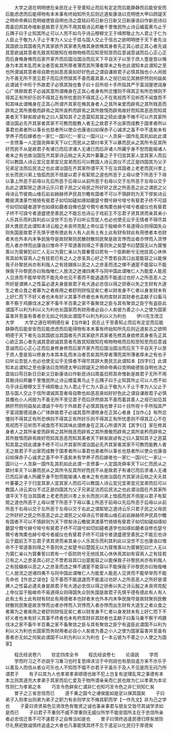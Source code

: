 <!-- { "loadSidebar": true } -->
　　大学之道在明明徳在亲民在止于至善知止而后有定定而后能静静而后能安安而后能虑虑而后能得物有本末事有终始知所先后则近道矣康诰曰克明徳大甲曰顾諟天之明命帝典曰克明峻徳皆自明也汤之盘铭曰苟日新日日新又日新康诰曰作新民诗曰周虽旧邦其命维新是故君子无所不用其极诗云邦畿千里惟民所止诗云緍蛮黄鸟止于丘隅子曰于止知其所止可以人而不如鸟乎诗云穆穆文王于缉熈敬止为人君止于仁为人臣止于敬为人子止于孝为人父止于慈与国人交止于信古之欲明明徳于天下者先治其国欲治其国者先齐其家欲齐其家者先脩其身欲脩其身者先正其心欲正其心者先诚其意欲诚其意者先致其知致知在格物物格而后知至知至而后意诚意诚而后心正心正而后身脩身脩而后家齐家齐而后国治国治而后天下平自天子以至于庶人壹是皆以脩身为本其本乱而末治者否矣其所厚者薄而其所薄者厚未之有也此谓知本此谓知之至也所谓诚其意者毋自欺也如恶恶臭如好好色此之谓自谦故君子必慎其独也小人闲居为不善无所不至见君子而后厌然揜其不善而着其善人之视已如见其肺肝然则何益矣此谓诚于中形于外故君子必慎其独也鲁子曰十目所视十手所指其严乎富润屋徳润身心广体胖故君子必诚其意所谓脩身在正其心者身有所忿懥则不得其正有所恐惧则不得其正有所好乐则不得其正有所忧患则不得其正心不在焉视而不见听而不闻食而不知其味此谓脩身在正其心所谓齐其家在脩其身者人之其所亲爱而辟焉之其所贱恶而辟焉之其所畏敬而辟焉之其所哀矜而辟焉之其所敖惰而辟焉故好而知其恶恶而知其美者天下鲜矣故谚有之曰人莫知其子之恶莫知其苗之硕此谓身不脩不可以齐其家所谓治国必先齐其家者其家不可教而能教人者无之故君子不出家而成教于国孝者所以事君也弟者所以事长也慈者所以使众也康诰曰如保赤子心诚求之虽不中不逺矣未有学养子而后嫁者也一家仁一国兴仁一家让一国兴让一人贪戾一国作乱其机如此此谓一言偾事一人定国尧舜率天下以仁而民从之桀纣率天下以暴而民从之其所令反其所好而民不从是故君子有诸已而后求诸人无诸已而后非诸人所藏乎身不恕而能喻诸人者未之有也故治国在齐其家诗云桃之夭夭其叶蓁蓁之子于归宜其家人宜其家人而后可以教国人诗云宜兄宜弟宜兄宜弟而后可以教国人诗云其仪不忒正是四国其为父子兄弟足法而后民法之也此谓治国在齐其家所谓平天下在治其国者上老老而民兴孝上长长而民兴弟上恤孤而民不倍是以君子有絜矩之道也所恶于上毋以使下所恶于下毋以事上所恶于前毋以先后所恶于后毋以从前所恶于右毋以交于左所恶于左毋以交于右此之谓絜矩之道诗云乐只君子民之父母民之所好好之民之所恶恶之此之谓民之父母诗云节彼南山维石岩岩赫赫师尹民具尔瞻有国者不可以不慎辟则为天下僇矣诗云瞻彼淇澳菉竹猗猗有斐君子如切如磋如琢如磨瑟兮僴兮赫兮喧兮有斐君子终不可諠兮如切如磋者道学也如琢如磨者自脩也瑟兮僴兮者恂栗也赫兮喧兮者威仪也有斐君子终不可諠兮者道盛徳至善民之不能忘也诗云于戏前王不忘君子贤其贤而亲其亲小人乐其乐而利其利此以没世不忘也子曰听讼吾犹人也必也使无讼乎无情者不得尽其辞大畏民志此谓知本诗云殷之未丧师克配上帝仪监于殷峻命不易道得众则得国失众则失国是故君子先慎乎徳有徳此有人有人此有土有土此有财有财此有用徳者本也财者末也外本内末争民施夺是故财聚则民散财散则民聚是故言悖而出者亦悖而入货悖而入者亦悖而出康诰曰惟命不于常道善则得之不善则失之矣楚书曰楚国无以为寳惟善以为寳舅犯曰亡人无以为寳仁亲以为寳秦誓曰若有一个臣断断兮无他技其心休休焉其如有容焉人之有技若已有之人之彦圣其心好之不啻若自其口出寔能容之以能保我子孙黎民尚亦有利哉人之有技媢疾以恶之人之彦圣而违之俾不通寔不能容以不能保我子孙黎民亦曰殆哉唯仁人放流之迸诸四夷不与同中国此谓唯仁人为能爱人能恶人见贤而不能举举而不能先命也见不善而不能退退而不能逺过也好人之所恶恶人之所好是谓拂人之性菑必逮夫身是故君子有大道必忠信以得之骄泰以失之生财有大道生之者众食之者寡为之者疾用之者舒则财恒足矣仁者以财发身不仁者以身发财未有上好仁而下不好义者也未有好义其事不终者也未有府库财非其财者也孟献子曰畜马乘不察于鸡豚伐冰之家不畜牛羊百乘之家不畜聚敛之臣与其有聚敛之臣宁有盗臣此谓国不以利为利以义为利也长国家而务财用者必自小人矣彼为善之小人之使为国家菑害并至虽有善者亦无如之何矣此谓国不以利为利以义为利也
　　伊川先生改正大学
　　大学之道在明明德在亲【当作新】民在止于至善知止而后有定定而后能静静而后能安安而后能虑虑而后能得物有本末事有终始知所先后则近道矣古之欲明明德于天下者先治其国欲治其国者先齐其家欲齐其家者先修其身欲修其身者先正其心欲正其心者先诚其意欲诚其意者先致其知致知在格物物格而后知至知至而后意诚意诚而后心正心正而后身修身修而后家齐家齐而后国治国治而后天下平自天子以至于庶人壹是皆以修身为本其本乱而末治者否矣其所厚者薄而其所薄者厚未之有也子曰听讼吾犹人也必也使无讼乎无情者不得尽其辞大畏民志此谓知本【四字衍】此谓知本此谓知之至也康诰曰克明德太甲曰顾諟天之明命帝典曰克明峻德皆自明也汤之盘铭曰苟日新日日新又日新康诰曰作新民诗曰周虽旧邦其命惟新是故君子无所不用其极诗曰邦畿千里惟民所止诗云缗蛮黄鸟止于丘隅子曰于止知其所止可以人而不如鸟乎诗云穆穆文王于缉熙敬止为人君止于仁为人臣止于敬为人子止于孝为人父止于慈与国人交止于信所谓诚其意者毋自欺也如恶恶臭如好好色此之谓自谦故君子必慎其擉也小人闲居为不善无所不至见君子而后厌然揜其不善而着其善人之视已如见其肺肝然则何益矣此谓诚于中形于外故君子必慎其独也曽子曰十目所视十手所指其严乎富润屋德润身心广体胖故君子必诚其意所谓修身在正其心者身【当作心】有所忿懥则不得其正有所恐惧则不得其正有所好乐则不得其正有所忧患则不得其正心不在焉视而不见听而不闻食而不知其味此谓修身在正其心所谓齐其【其字衍】家在修其身者人之其所亲爱而辟焉之其所贱恶而辟焉之其所畏敬而辟焉之其所哀矜而辟焉之其所敖惰而辟焉故好而知其恶恶而知其美者天下鲜矣故谚有之曰人莫知其子之恶莫知其苗之硕此谓身不修不可以齐其家所谓治国必先齐其家者其家不可教而能教人者无之故君子不出家而成教于国孝者所以事君也弟者所以事长也慈者所以使众也康诰曰如保赤子心诚求之虽不中不逺矣未有学养子而后嫁者也一家仁一国兴仁一家让一国兴让一人贪戾一国作乱其机如此此谓一言偾事一人定国尧舜率天下以仁而民从之桀纣率天下以暴而民从之其所令反其所好而民不从是故君子有诸已而后求诸人无诸已而后非诸人所藏乎身不恕而能喻诸人者未之有也故治国在齐其家诗云桃之夭夭其叶蓁蓁之子于归宜其家人宜其家人而后可以教国人诗云宜兄宜弟宜兄宜弟而后可以教国人诗云其仪不忒正是四国其为父子兄弟足法而后民法之也此谓治国在齐其家所谓平天下在治其国者上老老而民兴孝上长长而民兴弟上恤孤而民不倍是以君子有絜矩之道也所恶于上毋以使下所恶于下毋以事上所恶于前毋以先后所恶于后毋以从前所恶于右毋以交于左所恶于左毋以交于右此之谓絜矩之道诗云乐只君子民之父母民之所好好之民之所恶恶之此之谓民之父母诗云节彼南山维石岩岩赫赫师尹民具尔瞻有国者不可以不慎辟则为天下僇矣诗云瞻彼淇澳菉竹猗猗有斐君子如切如磋如琢如磨瑟兮僴兮赫兮喧兮有斐君子终不可諠兮如切如磋者道学也如琢如磨者自修也瑟兮僴兮者恂栗也赫兮喧兮者威仪也有斐君子终不可諠兮者道盛德至善民之不能忘也诗云于戯前王不忘君子贤其贤而亲其亲小人乐其乐而利其利此以没世不忘也康诰曰惟命不于常道善则得之不善则失之矣楚书曰楚国无以为寳惟善以为寳舅犯曰亡人无以为寳仁亲以为寳秦誓曰若有一个臣防防兮无他技其心休休焉其如有容焉人之有技若已有之人之彦圣其心好之不啻若自其口出寔能容之以能保我子孙黎民尚亦有利哉人之有技媢疾以恶之人之彦圣而违之俾不通寔不能容以不能保我子孙黎民亦曰殆哉唯仁人放流之迸诸四夷不与同中国此谓唯仁人为能爱人能恶人见贤而不能举举而不能先命也【作怠之误也】见不善而不能退退而不能逺过也好人之所恶恶人之所好是谓拂人之性菑必逮夫身是故君子有大道必忠信以得之骄泰以失之诗云殷之未丧师克配上帝仪监于殷峻命不易道得众则得国失众则失国是故君子先慎乎德有德此有人有人此有土有土此有财有财此有用德者本也财者末也外本内末争民施夺是故财聚则民散财散则民聚是故言悖而出者亦悖而入货悖而入者亦悖而出生财有大道生之者众食之者寡为之者疾用之者舒则财恒足矣仁者以财发身不仁者以身发财未有上好仁而下不好义者也未有好义其事不终者也未有府库财非其财者也孟献子曰畜马乗不察于鸡豚伐冰之家不畜牛羊百乗之家不畜聚敛之臣与其有聚敛之臣宁有盗臣此谓国不以利为利以义为利也长国家而务财用者必自小人矣彼为善之小人之使为国家菑害并至虽有善者亦无如之何矣此谓国不以利为利以义为利也【一本云彼为不善之小人使之为国家】

　　程氏经说卷六
　　钦定四库全书
　　程氏经说卷七
　　论语説
　　学而
　　学而时习之不亦説乎习重习也时复思绎浃洽于中则説也有朋自逺方来不亦乐乎以善及人而信从者众可乐也人不知而不愠不亦君子乎虽乐于及人不见是而无闷乃所谓君子
　　有子曰其为人也孝弟孝弟顺德也故不犯上岂复有逆理乱常之事德有本本立则其道充大孝弟于其家而后仁爱及于物所谓亲亲而仁民也故为仁以孝弟为本论性则仁为孝弟之本
　　巧言令色鲜矣仁谓非仁也知巧言令色之非仁则知仁矣
　　曽子之三省忠信而已
　　道千乗之国今之诸侯能如是足以保其国矣
　　子曰弟子入则孝出则弟为弟子之职力有余则学文不脩其职而学【一作先文】非为己之学也
　　子夏曰贤贤易色见贤改色有敬贤之诚也事亲事君与朋友交皆尽其诚学求如是而已
　　子曰君子不重则不威不厚重则无威仪所学不能安固所主在于忠信所亲者必忠信迁善不可不速君子之自脩当如是也
　　曽子曰慎终追逺民德归厚矣居防尽礼祭祀致诚慎终追逺之大者也凡事能慎其终不忘于逺足以化民归于厚德矣

